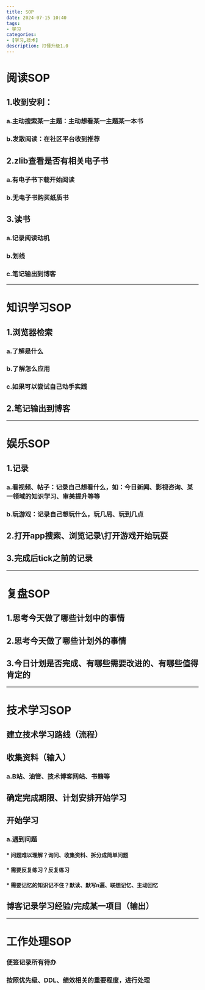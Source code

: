 ```yaml
---
title: SOP
date: 2024-07-15 10:40
tags:
- 学习
categories:
- [学习,技术]
description: 打怪升级1.0
---
```

# 阅读SOP
## 1.收到安利：
### a.主动搜索某一主题：主动想看某一主题某一本书
### b.发散阅读：在社区平台收到推荐
## 2.zlib查看是否有相关电子书
### a.有电子书下载开始阅读
### b.无电子书购买纸质书
## 3.读书
### a.记录阅读动机
### b.划线
### c.笔记输出到博客

___

# 知识学习SOP
## 1.浏览器检索
### a.了解是什么
### b.了解怎么应用
### c.如果可以尝试自己动手实践
## 2.笔记输出到博客

___

# 娱乐SOP
## 1.记录
### a.看视频、帖子：记录自己想看什么，如：今日新闻、影视咨询、某一领域的知识学习、审美提升等等
### b.玩游戏：记录自己想玩什么，玩几局、玩到几点
## 2.打开app搜索、浏览记录\打开游戏开始玩耍
## 3.完成后tick之前的记录

___

# 复盘SOP
## 1.思考今天做了哪些计划中的事情
## 2.思考今天做了哪些计划外的事情
## 3.今日计划是否完成、有哪些需要改进的、有哪些值得肯定的

___

# 技术学习SOP
## 建立技术学习路线（流程）
## 收集资料（输入）
### a.B站、油管、技术博客网站、书籍等
## 确定完成期限、计划安排开始学习
## 开始学习
### a.遇到问题
#### * 问题难以理解？询问、收集资料、拆分成简单问题
#### * 需要反复练习？反复练习
#### * 需要记忆的知识记不住？默读、默写n遍、联想记忆、主动回忆
## 博客记录学习经验/完成某一项目（输出）

___

# 工作处理SOP
### 便签记录所有待办
### 按照优先级、DDL、绩效相关的重要程度，进行处理